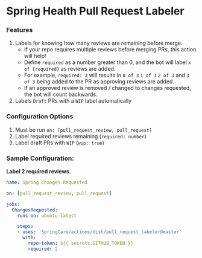 # Spring Health Pull Request Labeler

### Features
1. Labels for knowing how many reviews are remaining before merge.
    - If your repo requires multiple reviews before merging PRs, this action will help!
    - Define `required` as a number greater than 0, and the bot will label `x of {required}` as reviews are added.
    - For example, `required: 3` will results in `0 of 3` `1 of 3` `2 of 3` and `3 of 3` being added to the PR as approving reviews are added.
    - If an approved review is removed / changed to changes requested, the bot will count backwards.
1. Labels `Draft` PRs with a `WIP` label automatically

### Configuration Options
1. Must be run `on: [pull_request_review, pull_request]`
1. Label required reviews remaining (`required: number`)
1. Label draft PRs with `WIP` (`wip: true`)

### Sample Configuration:
**Label 2 required reviews.**

```yml
name: Spring Changes Requested

on: [pull_request_review, pull_request]

jobs:
  ChangesRequested:
    runs-on: ubuntu-latest

    steps:
    - uses: 'SpringCare/actions/dist/pull_request_labeler@master'
      with:
        repo-token: ${{ secrets.GITHUB_TOKEN }}
        required: 2
```